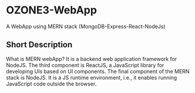 # OZONE3-WebApp
A WebApp using MERN stack (MongoDB-Express-React-NodeJs)


Short Description
-----------------

What is MERN webApp?
It is a backend web application framework for NodeJS. The third component is ReactJS, a JavaScript library for developing UIs based on UI components. The final component of the MERN stack is NodeJS. It is a JS runtime environment, i.e., it enables running JavaScript code outside the browser.



